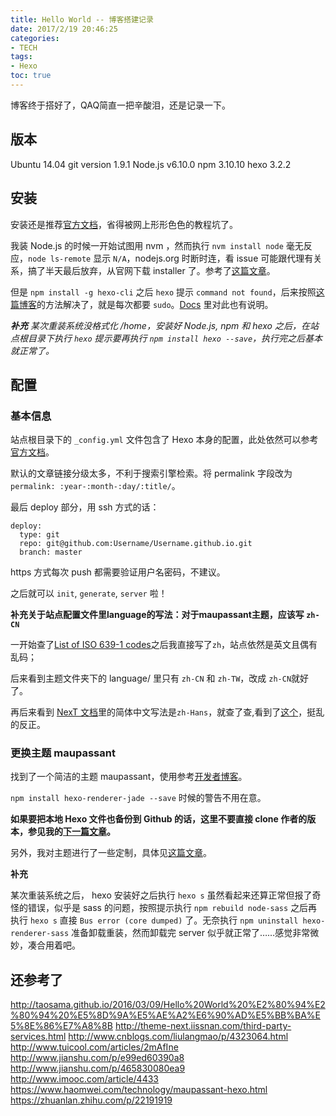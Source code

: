 ```yaml
---
title: Hello World -- 博客搭建记录
date: 2017/2/19 20:46:25
categories:
- TECH
tags:
- Hexo
toc: true
---
```

博客终于搭好了，QAQ简直一把辛酸泪，还是记录一下。

<!--more-->

## 版本
Ubuntu 14.04
git version 1.9.1
Node.js  v6.10.0
npm  3.10.10
hexo  3.2.2

## 安装

安装还是推荐[官方文档](https://hexo.io/docs/)，省得被网上形形色色的教程坑了。

我装 Node.js 的时候一开始试图用 nvm ，然而执行 `nvm install node` 毫无反应，`node ls-remote` 显示 `N/A`，nodejs.org 时断时连，看 issue 可能跟代理有关系，搞了半天最后放弃，从官网下载 installer 了。参考了[这篇文章](http://www.cnblogs.com/dubaokun/p/3558848.html)。

但是 `npm install -g hexo-cli` 之后 `hexo` 提示 `command not found`，后来按照[这篇博客](http://blog.csdn.net/miss_fang/article/details/53763308)的方法解决了，就是每次都要 `sudo`。[Docs](https://docs.npmjs.com/getting-started/fixing-npm-permissions) 里对此也有说明。

***补充***
*某次重装系统没格式化 /home，安装好 Node.js, npm 和 hexo 之后，在站点根目录下执行 `hexo` 提示要再执行 `npm install hexo --save`，执行完之后基本就正常了。*

## 配置

### 基本信息

站点根目录下的 `_config.yml` 文件包含了 Hexo 本身的配置，此处依然可以参考[官方文档](https://hexo.io/docs/configuration.html)。

默认的文章链接分级太多，不利于搜索引擎检索。将 permalink 字段改为 `permalink: :year-:month-:day/:title/`。

最后 deploy 部分，用 ssh 方式的话：

```
deploy:
  type: git
  repo: git@github.com:Username/Username.github.io.git
  branch: master
```
https 方式每次 push 都需要验证用户名密码，不建议。

之后就可以 `init`, `generate`, `server` 啦！

**补充关于站点配置文件里language的写法：对于maupassant主题，应该写 `zh-CN`**

一开始查了[List of ISO 639-1 codes](https://en.wikipedia.org/wiki/List_of_ISO_639-1_codes)之后我直接写了`zh`，站点依然是英文且偶有乱码；

后来看到主题文件夹下的 language/ 里只有 `zh-CN` 和 `zh-TW`，改成 `zh-CN`就好了。

再后来看到 [NexT 文档](http://theme-next.iissnan.com/getting-started.html#select-language)里的简体中文写法是`zh-Hans`，就查了查,看到了[这个](https://www.zhihu.com/question/20797118)，挺乱的反正。

### 更换主题 maupassant

找到了一个简洁的主题 maupassant，使用参考[开发者博客](https://www.haomwei.com/technology/maupassant-hexo.html)。

`npm install hexo-renderer-jade --save` 时候的警告不用在意。

**如果要把本地 Hexo 文件也备份到 Github 的话，这里不要直接 clone 作者的版本，参见我的[下一篇文章](/2017/02/26/back-up-blog/)。**

另外，我对主题进行了一些定制，具体见[这篇文章](/2017-05-14/blog-tricks/)。

**补充**

某次重装系统之后， hexo 安装好之后执行 `hexo s` 虽然看起来还算正常但报了奇怪的错误，似乎是 sass 的问题，按照提示执行 `npm rebuild node-sass` 之后再执行 `hexo s` 直接 `Bus error (core dumped)` 了。无奈执行 `npm uninstall hexo-renderer-sass` 准备卸载重装，然而卸载完 server 似乎就正常了……感觉非常微妙，凑合用着吧。

## 还参考了

http://taosama.github.io/2016/03/09/Hello%20World%20%E2%80%94%E2%80%94%20%E5%8D%9A%E5%AE%A2%E6%90%AD%E5%BB%BA%E5%8E%86%E7%A8%8B
http://theme-next.iissnan.com/third-party-services.html
http://www.cnblogs.com/liulangmao/p/4323064.html
http://www.tuicool.com/articles/2mAfIne
http://www.jianshu.com/p/e99ed60390a8
http://www.jianshu.com/p/465830080ea9
http://www.imooc.com/article/4433
https://www.haomwei.com/technology/maupassant-hexo.html
https://zhuanlan.zhihu.com/p/22191919
